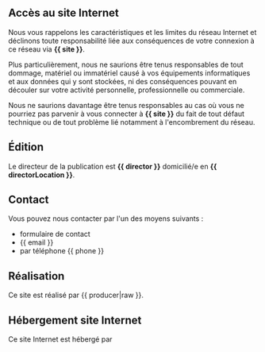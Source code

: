 

## Accès au site Internet

Nous vous rappelons les caractéristiques et les limites du réseau Internet et déclinons toute responsabilité liée aux conséquences de votre connexion à ce réseau via **{{ site }}**.

Plus particulièrement, nous ne saurions être tenus responsables de tout dommage, matériel ou immatériel causé à vos équipements informatiques et aux données qui y sont stockées, ni des conséquences pouvant en découler sur votre activité personnelle, professionnelle ou commerciale.

Nous ne saurions davantage être tenus responsables au cas où vous ne pourriez pas parvenir à vous connecter à **{{ site }}** du fait de tout défaut technique ou de tout problème lié notamment à l'encombrement du réseau.

## Édition

Le directeur de la publication est **{{ director }}** domicilié/e en **{{ directorLocation }}**.

## Contact

Vous pouvez nous contacter par l'un des moyens suivants :

- formulaire de contact
- {{ email }}
- par téléphone {{ phone }}

## Réalisation

Ce site est réalisé par {{ producer|raw }}.

## Hébergement site Internet

Ce site Internet est hébergé par

